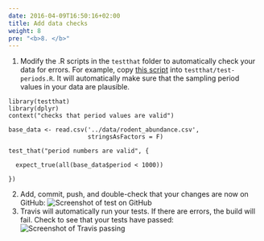 ```yaml
---
date: 2016-04-09T16:50:16+02:00
title: Add data checks
weight: 8
pre: "<b>8. </b>"
---
```


1. Modify the .R scripts in the `testthat` folder to automatically check your data for errors. For example, copy [this script](/sample-scripts/test-periods.R) into `testthat/test-periods.R`. It will automatically make sure that the sampling period values in your data are plausible.

  ```
  library(testthat)
  library(dplyr)
  context("checks that period values are valid")

  base_data <- read.csv('../data/rodent_abundance.csv',
                        stringsAsFactors = F)

  test_that("period numbers are valid", {

    expect_true(all(base_data$period < 1000))

  })
  ```

2. Add, commit, push, and double-check that your changes are now on GitHub:
  ![Screenshot of test on GitHub](/screenshots/github_add_test.png)
3. Travis will automatically run your tests. If there are errors, the build will fail. Check to see that your tests have passed:
  ![Screenshot of Travis passing](/screenshots/travis-add-test-passed.png)
